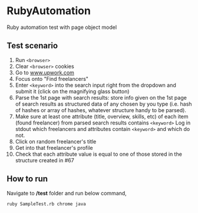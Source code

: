 # RubyAutomation
Ruby automation test with page object model

## Test scenario

1. Run `<browser>`
2. Clear `<browser>` cookies
3. Go to www.upwork.com
4. Focus onto "Find freelancers"
5. Enter `<keyword>` into the search input right from the dropdown and submit it (click on the magnifying glass button)
6. Parse the 1st page with search results: store info given on the 1st page of search results as structured data of any chosen by you type (i.e. hash of hashes or array of hashes, whatever structure handy to be parsed).
7. Make sure at least one attribute (title, overview, skills, etc) of each item (found freelancer) from parsed search results contains `<keyword>` Log in stdout which freelancers and attributes contain `<keyword>` and which do not.
8. Click on random freelancer's title
9. Get into that freelancer's profile
10. Check that each attribute value is equal to one of those stored in the structure created in #67

## How to run

Navigate to **/test** folder and run below command,

````
ruby SampleTest.rb chrome java
````

